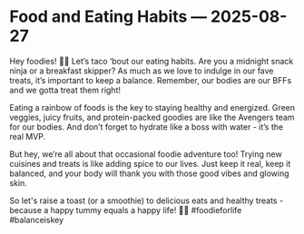 # Food and Eating Habits — 2025-08-27

Hey foodies! 🍔🥑 Let’s taco ‘bout our eating habits. Are you a midnight snack ninja or a breakfast skipper? As much as we love to indulge in our fave treats, it’s important to keep a balance. Remember, our bodies are our BFFs and we gotta treat them right!

Eating a rainbow of foods is the key to staying healthy and energized. Green veggies, juicy fruits, and protein-packed goodies are like the Avengers team for our bodies. And don’t forget to hydrate like a boss with water - it’s the real MVP.

But hey, we’re all about that occasional foodie adventure too! Trying new cuisines and treats is like adding spice to our lives. Just keep it real, keep it balanced, and your body will thank you with those good vibes and glowing skin.

So let's raise a toast (or a smoothie) to delicious eats and healthy treats - because a happy tummy equals a happy life! 🍉🥗 #foodieforlife #balanceiskey